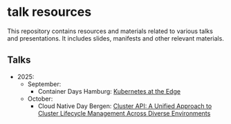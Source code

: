 # talk resources

This repository contains resources and materials related to various talks and presentations. It includes slides, manifests and other relevant materials.

## Talks

- 2025:
  - September:
    - Container Days Hamburg: [Kubernetes at the Edge](2025/september/container-days-hamburg)
  - October:
    - Cloud Native Day Bergen: [Cluster API: A Unified Approach to Cluster Lifecycle Management Across Diverse Environments
](2025/october/cloud-native-day-bergen)
